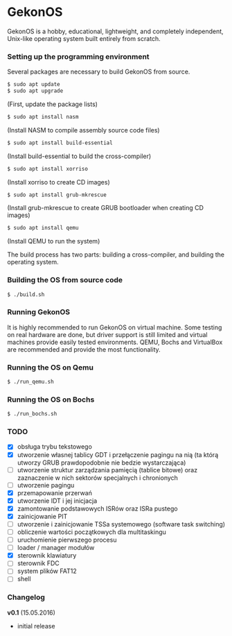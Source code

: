 # GekonOS
GekonOS is a hobby, educational, lightweight, and completely independent, Unix-like operating system built entirely from scratch.

### Setting up the programming environment

Several packages are necessary to build GekonOS from source.

```sh
$ sudo apt update
$ sudo apt upgrade
```
(First, update the package lists)

```sh
$ sudo apt install nasm
```
(Install NASM to compile assembly source code files)

```sh
$ sudo apt install build-essential
```
(Install build-essential to build the cross-compiler)

```sh
$ sudo apt install xorriso
```
(Install xorriso to create CD images)

```sh
$ sudo apt install grub-mkrescue
```
(Install grub-mkrescue to create GRUB bootloader when creating CD images)

```sh
$ sudo apt install qemu
```
(Install QEMU to run the system)

The build process has two parts: building a cross-compiler, and building the operating system.

### Building the OS from source code

```sh
$ ./build.sh
```

### Running GekonOS
It is highly recommended to run GekonOS on virtual machine. Some testing on real hardware are done, but driver support is still limited and virtual machines provide easily tested environments. QEMU, Bochs and VirtualBox are recommended and provide the most functionality.

### Running the OS on Qemu

```sh
$ ./run_qemu.sh
```

### Running the OS on Bochs

```sh
$ ./run_bochs.sh
```

### TODO
- [x] obsługa trybu tekstowego
- [x] utworzenie własnej tablicy GDT i przełączenie pagingu na nią (ta którą utworzy GRUB prawdopodobnie nie bedzie wystarczająca)
- [ ] utworzenie struktur zarządzania pamięcią (tablice bitowe) oraz zaznaczenie w nich sektorów specjalnych i chronionych
- [ ] utworzenie pagingu
- [x] przemapowanie przerwań
- [x] utworzenie IDT i jej inicjacja
- [x] zamontowanie podstawowych ISRów oraz ISRa pustego
- [x] zainicjowanie PIT
- [ ] utworzenie i zainicjowanie TSSa systemowego (software task switching)
- [ ] obliczenie wartości początkowych dla multitaskingu
- [ ] uruchomienie pierwszego procesu
- [ ] loader / manager modułów
- [x] sterownik klawiatury
- [ ] sterownik FDC
- [ ] system plików FAT12
- [ ] shell

### Changelog

**v0.1** (15.05.2016)
* initial release
